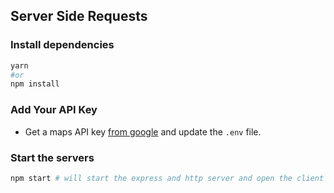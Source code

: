 ## Server Side Requests

### Install dependencies

```sh
yarn
#or
npm install
```

### Add Your API Key
* Get a maps API key [from google](https://developers.google.com/places/web-service/) and update the `.env` file.

### Start the servers

```sh
npm start # will start the express and http server and open the client
```
